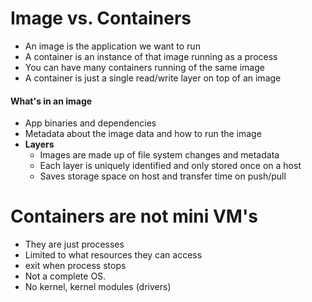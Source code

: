 # Image vs. Containers 

 * An image is the application we want to run 
 * A container is an instance of that image running as a process
 * You can have many containers running of the same image 
 * A container is just a single read/write layer on top of an image

#### What's in an image

* App binaries and dependencies 
* Metadata about the image data and how to run the image 
* **Layers**
  * Images are made up of file system changes and metadata 
  * Each layer is uniquely identified and only stored once on a host
  * Saves storage space on host and transfer time on push/pull
  

# Containers are not mini VM's
 * They are just processes 
 * Limited to what resources they can access 
 * exit when process stops
 * Not a complete OS. 
 * No kernel, kernel modules (drivers)
 

